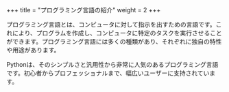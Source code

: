 +++
title = "プログラミング言語の紹介"
weight = 2
+++

プログラミング言語とは、コンピュータに対して指示を出すための言語です。これにより、プログラムを作成し、コンピュータに特定のタスクを実行させることができます。プログラミング言語には多くの種類があり、それぞれに独自の特性や用途があります。

Pythonは、そのシンプルさと汎用性から非常に人気のあるプログラミング言語です。初心者からプロフェッショナルまで、幅広いユーザーに支持されています。
